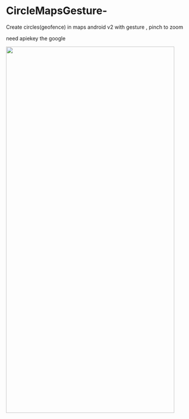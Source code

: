 # CircleMapsGesture-
 Create circles(geofence) in maps android v2 with gesture , pinch to zoom <br/>
 
 need apiekey the google 
 
 
<img src="https://github.com/lunnik/CircleMapsGesture-/blob/master/test/GIF-200109_161340.gif?raw=true" width="461" height="1000" />
